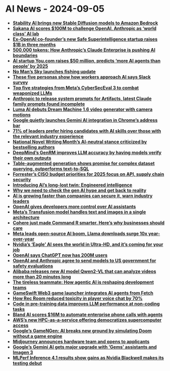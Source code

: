 # AI News - 2024-09-05

- **[Stability AI brings new Stable Diffusion models to Amazon Bedrock](https://venturebeat.com/ai/stability-ai-looks-to-grow-stable-diffusion-text-to-image-ai-usage-with-amazon-bedrock/)**
- **[Sakana AI scores $100M to challenge OpenAI, Anthropic as ‘world class’ AI lab](https://venturebeat.com/ai/sakana-ai-scores-100m-to-challenge-openai-anthropic-as-world-class-ai-lab/)**
- **[Ex-OpenAI co-founder’s new Safe Superintelligence startup raises $1B in three months](https://venturebeat.com/ai/ex-openai-co-founders-new-safe-superintelligence-startup-raises-1b-in-three-months/)**
- **[500,000 tokens: How Anthropic’s Claude Enterprise is pushing AI boundaries](https://venturebeat.com/ai/500000-tokens-how-anthropics-claude-enterprise-is-pushing-ai-boundaries/)**
- **[AI startup You.com raises $50 million, predicts ‘more AI agents than people’ by 2025](https://venturebeat.com/ai/ai-startup-you-com-raises-50-million-predicts-more-ai-agents-than-people-by-2025/)**
- **[No Man’s Sky launches fishing update](https://venturebeat.com/ai/no-mans-sky-launches-fishing-update/)**
- **[These five personas show how workers approach AI says Slack survey](https://venturebeat.com/ai/these-five-personas-show-how-workers-approach-ai-says-slack-survey/)**
- **[Top five strategies from Meta’s CyberSecEval 3 to combat weaponized LLMs](https://venturebeat.com/security/top-five-strategies-from-metas-cyberseceval-3-to-combat-weaponized-llms/)**
- **[Anthropic to release system prompts for Artifacts, latest Claude family prompts found incomplete](https://venturebeat.com/ai/anthropic-to-release-system-prompts-for-artifacts-latest-claude-family-prompts-found-incomplete/)**
- **[Luma AI debuts Dream Machine 1.6 video generator with camera motions](https://venturebeat.com/ai/luma-ai-debuts-dream-machine-1-6-ai-video-generator-with-camera-motions/)**
- **[Google quietly launches Gemini AI integration in Chrome’s address bar](https://venturebeat.com/ai/google-quietly-launches-gemini-ai-integration-in-chromes-address-bar/)**
- **[71% of leaders prefer hiring candidates with AI skills over those with the relevant industry experience](https://venturebeat.com/programming-development/71-of-leaders-prefer-hiring-candidates-with-ai-skills-over-those-with-the-relevant-industry-experience/)**
- **[National Novel Writing Month’s AI-neutral stance criticized by bestselling authors](https://venturebeat.com/ai/national-novel-writing-months-ai-neutral-stance-criticized-by-bestselling-authors/)**
- **[DeepMind’s GenRM improves LLM accuracy by having models verify their own outputs](https://venturebeat.com/ai/deepminds-genrm-improves-llm-accuracy-by-having-models-verify-their-own-outputs/)**
- **[Table-augmented generation shows promise for complex dataset querying, outperforms text-to-SQL](https://venturebeat.com/data-infrastructure/table-augmented-generation-shows-promise-for-complex-dataset-querying-outperforms-text-to-sql/)**
- **[Forrester’s CISO budget priorities for 2025 focus on API, supply chain security](https://venturebeat.com/security/forresters-ciso-budget-priorities-for-2025-focus-on-api-supply-chain-security/)**
- **[Introducing AI’s long-lost twin: Engineered intelligence](https://venturebeat.com/ai/introducing-ais-long-lost-twin-engineered-intelligence/)**
- **[Why we need to check the gen AI hype and get back to reality](https://venturebeat.com/ai/why-we-need-to-check-the-gen-ai-hype-and-get-back-to-reality/)**
- **[AI is growing faster than companies can secure it, warn industry leaders](https://venturebeat.com/ai/ai-is-growing-faster-than-companies-can-secure-it-warn-industry-leaders/)**
- **[OpenAI gives developers more control over AI assistants](https://venturebeat.com/ai/openai-gives-developers-more-control-over-ai-assistants/)**
- **[Meta’s Transfusion model handles text and images in a single architecture](https://venturebeat.com/ai/metas-transfusion-model-handles-text-and-images-in-a-single-architecture/)**
- **[Cohere just made Command R smarter. Here’s why businesses should care](https://venturebeat.com/ai/cohere-just-made-command-r-smarter-heres-why-businesses-should-care/)**
- **[Meta leads open-source AI boom, Llama downloads surge 10x year-over-year](https://venturebeat.com/ai/meta-leads-open-source-ai-boom-llama-downloads-surge-10x-year-over-year/)**
- **[Nvidia’s ‘Eagle’ AI sees the world in Ultra-HD, and it’s coming for your job](https://venturebeat.com/ai/nvidias-eagle-ai-sees-the-world-in-ultra-hd-and-its-coming-for-your-job/)**
- **[OpenAI says ChatGPT now has 200M users](https://venturebeat.com/ai/openai-says-chatgpt-now-has-200m-users/)**
- **[OpenAI and Anthropic agree to send models to US government for safety evaluations](https://venturebeat.com/ai/openai-and-anthropic-agree-to-send-models-to-us-government-for-safety-evaluations/)**
- **[Alibaba releases new AI model Qwen2-VL that can analyze videos more than 20 minutes long](https://venturebeat.com/ai/alibaba-releases-new-ai-model-qwen2-vl-that-can-analyze-videos-more-than-20-minutes-long/)**
- **[The tireless teammate: How agentic AI is reshaping development teams](https://venturebeat.com/ai/the-tireless-teammate-how-agentic-ai-is-reshaping-development-teams/)**
- **[GameSwift Web3 game launcher integrates AI agents from Fetch](https://venturebeat.com/games/gameswift-web3-game-integrates-ai-agents-from-fetch/)**
- **[How Rec Room reduced toxicity in player voice chat by 70%](https://venturebeat.com/games/how-rec-room-reduced-toxicity-in-player-voice-chat-by-70/)**
- **[Code in pre-training data improves LLM performance at non-coding tasks](https://venturebeat.com/ai/code-in-pre-training-data-improves-llms-performance-at-non-coding-tasks/)**
- **[Bland AI scores $16M to automate enterprise phone calls with agents](https://venturebeat.com/ai/bland-ai-scores-16m-to-automate-enterprise-phone-calls-with-agents/)**
- **[AWS’s new HPC-as-a-service offering democratizes supercomputer access](https://venturebeat.com/ai/awss-new-hpc-as-a-service-offering-democratizes-supercomputer-access/)**
- **[Google’s GameNGen: AI breaks new ground by simulating Doom without a game engine](https://venturebeat.com/ai/googles-gamengen-ai-breaks-new-ground-by-simulating-doom-without-a-game-engine/)**
- **[Midjourney announces hardware team and opens to applicants](https://venturebeat.com/ai/midjourney-announces-hardware-team-and-opens-to-applicants/)**
- **[Google’s Gemini AI gets major upgrade with ‘Gems’ assistants and Imagen 3](https://venturebeat.com/ai/googles-gemini-ai-gets-major-upgrade-with-gems-assistants-and-imagen-3/)**
- **[MLPerf Inference 4.1 results show gains as Nvidia Blackwell makes its testing debut](https://venturebeat.com/ai/mlcommons-mlperf-inference-4-1-benchmarks-moe-model-as-nvidia-blackwell-makes-its-testing-debut/)**
